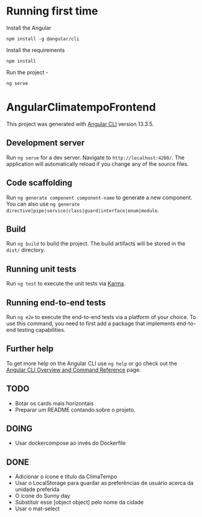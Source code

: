 # Running first time

Install the Angular

<code>npm install -g @angular/cli</code>

Install the requirements

<code>npm install</code>

Run the project -

<code>ng serve</code>

# AngularClimatempoFrontend

This project was generated with [Angular CLI](https://github.com/angular/angular-cli) version 13.3.5.

## Development server

Run `ng serve` for a dev server. Navigate to `http://localhost:4200/`. The application will automatically reload if you change any of the source files.

## Code scaffolding

Run `ng generate component component-name` to generate a new component. You can also use `ng generate directive|pipe|service|class|guard|interface|enum|module`.

## Build

Run `ng build` to build the project. The build artifacts will be stored in the `dist/` directory.

## Running unit tests

Run `ng test` to execute the unit tests via [Karma](https://karma-runner.github.io).

## Running end-to-end tests

Run `ng e2e` to execute the end-to-end tests via a platform of your choice. To use this command, you need to first add a package that implements end-to-end testing capabilities.

## Further help

To get more help on the Angular CLI use `ng help` or go check out the [Angular CLI Overview and Command Reference](https://angular.io/cli) page.

## TODO

- Botar os cards mais horizontais
- Preparar um README contando sobre o projeto.

## DOING

- Usar dockercompose ao invés do Dockerfile

## DONE

- Adicionar o ícone e título da ClimaTempo
- Usar o LocalStorage para guardar as preferências de usuário acerca da unidade preferida
- O ícone do Sunny day
- Substituir esse [object object] pelo nome da cidade
- Usar o mat-select
